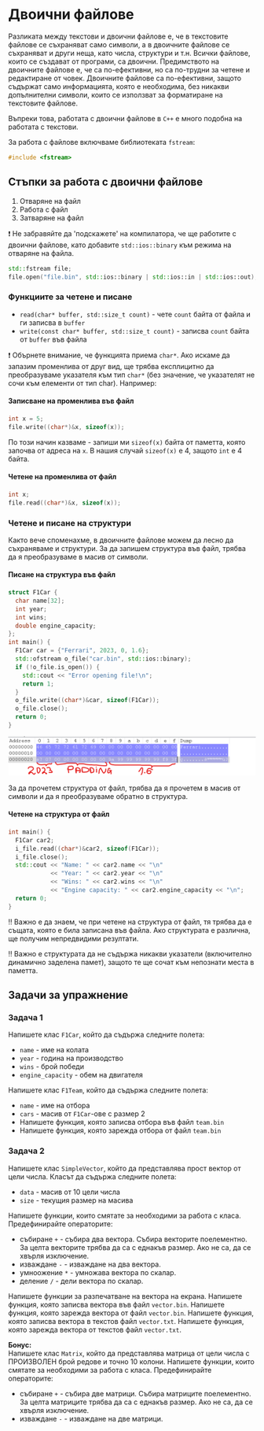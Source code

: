 # Двоични файлове

Разликата между текстови и двоични файлове е, че в текстовите файлове се съхраняват само символи, а в двоичните файлове се съхраняват и други неща, като числа, структури и т.н. Всички файлове, които се създават от програми, са двоични. Предимството на двоичните файлове е, че са по-ефективни, но са по-трудни за четене и редактиране от човек. Двоичните файлове са по-ефективни, защото съдържат само информацията, която е необходима, без никакви допълнителни символи, които се използват за форматиране на текстовите файлове.

Въпреки това, работата с двоични файлове в `C++` е много подобна на работата с текстови.

За работа с файлове включваме библиотеката `fstream`:

```cpp
#include <fstream>
```

## Стъпки за работа с двоични файлове

1. Отваряне на файл
2. Работа с файл
3. Затваряне на файл

:exclamation: Не забравяйте да 'подскажете' на компилатора, че ще работите с двоични файлове, като добавите `std::ios::binary` към режима на отваряне на файла.

```cpp
std::fstream file;
file.open("file.bin", std::ios::binary | std::ios::in | std::ios::out);
```

### Функциите за четене и писане

- `read(char* buffer, std::size_t count)` - чете `count` байта от файла и ги записва в `buffer`
- `write(const char* buffer, std::size_t count)` - записва `count` байта от `buffer` във файла

 :exclamation: Обърнете внимание, че функцията приема `char*`. Ако искаме да запазим променлива от друг вид, ще трябва експлицитно да преобразуваме указателя към тип `char*` (без значение, че указателят не сочи към елементи от тип char). Например:

#### Записване на променлива във файл

```cpp
int x = 5;
file.write((char*)&x, sizeof(x));
```

По този начин казваме - запиши ми `sizeof(x)` байта от паметта, която започва от адреса на `x`. В нашия случай `sizeof(x)` е 4, защото `int` е 4 байта.

#### Четене на променлива от файл

```cpp
int x;
file.read((char*)&x, sizeof(x));
```

### Четене и писане на структури

Както вече споменахме, в двоичните файлове можем да лесно да съхраняваме и структури. За да запишем структура във файл, трябва да я преобразуваме в масив от символи.

#### Писане на структура във файл

```cpp
struct F1Car {
  char name[32];
  int year;
  int wins;
  double engine_capacity;
};
int main() {
  F1Car car = {"Ferrari", 2023, 0, 1.6};
  std::ofstream o_file("car.bin", std::ios::binary);
  if (!o_file.is_open()) {
    std::cout << "Error opening file!\n";
    return 1;
  }
  o_file.write((char*)&car, sizeof(F1Car));
  o_file.close();
  return 0;
}
```

![Файл car.bin](src/bin-file-output.png)

За да прочетем структура от файл, трябва да я прочетем в масив от символи и да я преобразуваме обратно в структура.

#### Четене на структура от файл

```cpp
int main() {
  F1Car car2;
  i_file.read((char*)&car2, sizeof(F1Car));
  i_file.close();
  std::cout << "Name: " << car2.name << "\n"
            << "Year: " << car2.year << "\n"
            << "Wins: " << car2.wins << "\n"
            << "Engine capacity: " << car2.engine_capacity << "\n";
  return 0;
}

```

:bangbang: Важно е да знаем, че при четене на структура от файл, тя трябва да е същата, която е била записана във файла. Ако структурата е различна, ще получим непредвидими резултати.

:bangbang: Важно е структурата да не съдържа никакви указатели (включително динамично заделена памет), защото те ще сочат към непознати места в паметта.

## Задачи за упражнение

### Задача 1

Напишете клас `F1Car`, който да съдържа следните полета:

- `name` - име на колата
- `year` - година на производство
- `wins` - брой победи
- `engine_capacity` - обем на двигателя

Напишете клас `F1Team`, който да съдържа следните полета:

- `name` - име на отбора
- `cars` - масив от `F1Car`-ове с размер 2
- Напишете функция, която записва отбора във файл `team.bin`
- Напишете функция, която зарежда отбора от файл `team.bin`

### Задача 2

Напишете клас `SimpleVector`, който да представлява прост вектор от цели числа. Класът да съдържа следните полета:

- `data` - масив от 10 цели числа
- `size` - текущия размер на масива

Напишете функции, които смятате за необходими за работа с класа.
Предефинирайте операторите:

- събиране `+` - събира два вектора. Събира векторите поелементно. За целта векторите трябва да са с еднакъв размер. Ако не са, да се хвърля изключение.
- изваждане `-` - изваждане на два вектора.
- умноожение `*` - умножава вектора по скалар.
- деление `/` - дели вектора по скалар.

Напишете функции за разпечатване на вектора на екрана. Напишете функция, която записва вектора във файл `vector.bin`. Напишете функция, която зарежда вектора от файл `vector.bin`. Напишете функция, която записва вектора в текстов файл `vector.txt`. Напишете функция, която зарежда вектора от текстов файл `vector.txt`.

**Бонус:**\
Напишете клас `Matrix`, който да представлява матрица от цели числа с ПРОИЗВОЛЕН брой редове и точно 10 колони. Напишете функции, които смятате за необходими за работа с класа. Предефинирайте операторите:

- събиране `+` - събира две матрици. Събира матриците поелементно. За целта матриците трябва да са с еднакъв размер. Ако не са, да се хвърля изключение.
- изваждане `-` - изваждане на две матрици.
